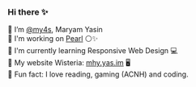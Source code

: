 ### Hi there ✨ </br>

<!--
**my4s/my4s** is a ✨ _special_ ✨ repository because its `README.md` (this file) appears on your GitHub profile.
-->
🍜 I’m <a href="https://github.com/my4s">@my4s</a>, Maryam Yasin </br>
🔭 I'm working on <a href="https://github.com/my4s/Pearl/">Pearl</a> ⚪✨ </br>
🌱 I'm currently learning Responsive Web Design 💻</br>
🍵 My website Wisteria: <a href="https://mhy.yas.im/">mhy.yas.im</a> 🖥 </br>
🍳 Fun fact: I love reading, gaming (ACNH) and coding. </br>
